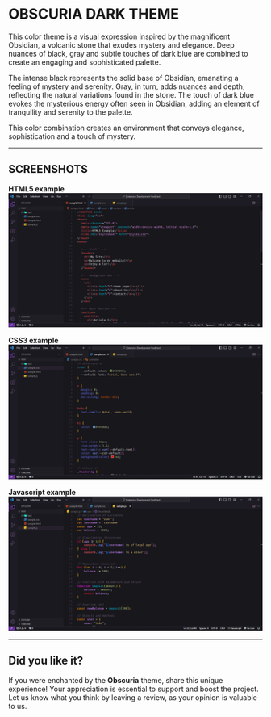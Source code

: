 # **OBSCURIA DARK THEME**
This color theme is a visual expression inspired by the magnificent Obsidian, a volcanic stone that exudes mystery and elegance. Deep nuances of black, gray and subtle touches of dark blue are combined to create an engaging and sophisticated palette.

The intense black represents the solid base of Obsidian, emanating a feeling of mystery and serenity. Gray, in turn, adds nuances and depth, reflecting the natural variations found in the stone. The touch of dark blue evokes the mysterious energy often seen in Obsidian, adding an element of tranquility and serenity to the palette.

This color combination creates an environment that conveys elegance, sophistication and a touch of mystery.

---
## **SCREENSHOTS**

**HTML5 example**
![HTML5 example](/images/html-sample.png)
<br>

**CSS3 example**
![CSS3 example](/images/css-sample.png)
<br>

**Javascript example**
![Javascript example](/images/js-sample.png)

---

## **Did you like it?**

If you were enchanted by the **Obscuria** theme, share this unique experience! Your appreciation is essential to support and boost the project. Let us know what you think by leaving a review, as your opinion is valuable to us.